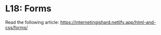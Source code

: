 # L18: Forms

Read the following article:
https://internetingishard.netlify.app/html-and-css/forms/
